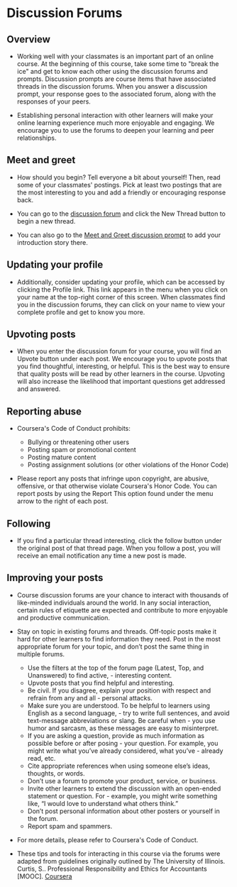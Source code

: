 # Discussion Forums

## Overview

- Working well with your classmates is an important part of an online course. At the beginning of this course, take some time to "break the ice" and get to know each other using the discussion forums and prompts. Discussion prompts are course items that have associated threads in the discussion forums. When you answer a discussion prompt, your response goes to the associated forum, along with the responses of your peers.

- Establishing personal interaction with other learners will make your online learning experience much more enjoyable and engaging. We encourage you to use the forums to deepen your learning and peer relationships.

## Meet and greet

- How should you begin? Tell everyone a bit about yourself! Then, read some of your classmates' postings. Pick at least two postings that are the most interesting to you and add a friendly or encouraging response back.

- You can go to the [discussion forum](https://www.coursera.org/learn/foundations-data/discussions/weeks/1) and click the New Thread button to begin a new thread.
- You can also go to the [Meet and Greet discussion prompt](https://www.coursera.org/learn/foundations-data/discussionPrompt/5a0P9/meet-and-greet) to add your introduction story there.

## Updating your profile

- Additionally, consider updating your profile, which can be accessed by clicking the Profile link. This link appears in the menu when you click on your name at the top-right corner of this screen. When classmates find you in the discussion forums, they can click on your name to view your complete profile and get to know you more.

## Upvoting posts

- When you enter the discussion forum for your course, you will find an Upvote button under each post. We encourage you to upvote posts that you find thoughtful, interesting, or helpful. This is the best way to ensure that quality posts will be read by other learners in the course. Upvoting will also increase the likelihood that important questions get addressed and answered.

## Reporting abuse

- Coursera's Code of Conduct prohibits:
  - Bullying or threatening other users
  - Posting spam or promotional content
  - Posting mature content
  - Posting assignment solutions (or other violations of the Honor Code)

- Please report any posts that infringe upon copyright, are abusive, offensive, or that otherwise violate Coursera's Honor Code. You can report posts by using the Report This option found under the menu arrow to the right of each post.

## Following

- If you find a particular thread interesting, click the follow button under the original post of that thread page. When you follow a post, you will receive an email notification any time a new post is made.

## Improving your posts

- Course discussion forums are your chance to interact with thousands of like-minded individuals around the world. In any social interaction, certain rules of etiquette are expected and contribute to more enjoyable and productive communication.
- Stay on topic in existing forums and threads. Off-topic posts make it hard for other learners to find information they need. Post in the most appropriate forum for your topic, and don’t post the same thing in multiple forums.
  - Use the filters at the top of the forum page (Latest, Top, and Unanswered) to find active, - interesting content.
  - Upvote posts that you find helpful and interesting.
  - Be civil. If you disagree, explain your position with respect and refrain from any and all - personal attacks.
  - Make sure you are understood. To be helpful to learners using English as a second language, - try to write full sentences, and avoid text-message abbreviations or slang. Be careful when - you use humor and sarcasm, as these messages are easy to misinterpret.
  - If you are asking a question, provide as much information as possible before or after posing - your question. For example,  you might write what you’ve already considered, what you’ve - already read, etc.
  - Cite appropriate references when using someone else’s ideas, thoughts, or words.
  - Don’t use a forum to promote your product, service, or business.
  - Invite other learners to extend the discussion with an open-ended statement or question. For - example, you might write something like, “I would love to understand what others think.”
  - Don’t post personal information about other posters or yourself in the forum.
  - Report spam and spammers.

- For more details, please refer to Coursera's Code of Conduct.

- These tips and tools for interacting in this course via the forums were adapted from guidelines originally outlined by The University of Illinois. Curtis, S.. Professional Responsibility and Ethics for Accountants [MOOC]. [Coursera](https://www.coursera.org/learn/ethics")
